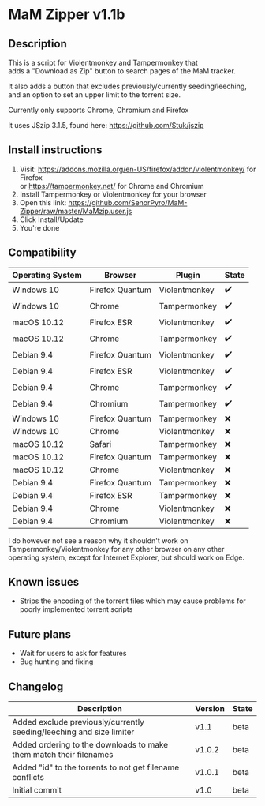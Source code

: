 # MaM Zipper v1.1b

## Description
This is a script for Violentmonkey and Tampermonkey that  
adds a "Download as Zip" button to search pages of the MaM tracker.

It also adds a button that excludes previously/currently seeding/leeching,  
and an option to set an upper limit to the torrent size.

Currently only supports Chrome, Chromium and Firefox

It uses JSzip 3.1.5, found here:
https://github.com/Stuk/jszip

## Install instructions

1. Visit: https://addons.mozilla.org/en-US/firefox/addon/violentmonkey/ for Firefox  
    or https://tampermonkey.net/ for Chrome and Chromium
2. Install Tampermonkey or Violentmonkey for your browser
3. Open this link: https://github.com/SenorPyro/MaM-Zipper/raw/master/MaMzip.user.js
4. Click Install/Update
5. You're done

## Compatibility

Operating System | Browser | Plugin | State
--- | --- | --- | ---
Windows 10 | Firefox Quantum | Violentmonkey | :heavy_check_mark:
Windows 10 | Chrome | Tampermonkey | :heavy_check_mark:
macOS 10.12 | Firefox ESR | Violentmonkey | :heavy_check_mark:
macOS 10.12 | Chrome | Tampermonkey| :heavy_check_mark:
Debian 9.4 | Firefox Quantum | Violentmonkey | :heavy_check_mark:
Debian 9.4 | Firefox ESR | Violentmonkey | :heavy_check_mark:
Debian 9.4 | Chrome | Tampermonkey | :heavy_check_mark:
Debian 9.4 | Chromium | Tampermonkey | :heavy_check_mark:
Windows 10 | Firefox Quantum | Tampermonkey | :x:
Windows 10 | Chrome | Violentmonkey| :x:
macOS 10.12 | Safari | Tampermonkey | :x:
macOS 10.12 | Firefox Quantum | Tampermonkey | :x:
macOS 10.12 | Chrome | Violentmonkey| :x:
Debian 9.4 | Firefox Quantum | Tampermonkey | :x:
Debian 9.4 | Firefox ESR | Tampermonkey | :x:
Debian 9.4 | Chrome | Violentmonkey | :x:
Debian 9.4 | Chromium | Violentmonkey | :x:


I do however not see a reason why it shouldn't work on Tampermonkey/Violentmonkey
for any other browser on any other operating system, 
except for Internet Explorer, but should work on Edge.

## Known issues
* Strips the encoding of the torrent files which may cause problems for poorly implemented torrent scripts

## Future plans
* Wait for users to ask for features
* Bug hunting and fixing

## Changelog
Description | Version | State
--- | --- | ---
Added exclude previously/currently seeding/leeching and size limiter | v1.1 | beta
Added ordering to the downloads to make them match their filenames | v1.0.2 | beta
Added "id" to the torrents to not get filename conflicts | v1.0.1 | beta
Initial commit | v1.0 | beta
